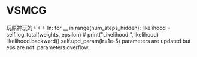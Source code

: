 # VSMCG
玩原神玩的✧✧✧
In:
            for __ in range(num_steps_hidden):
                likelihood = self.log_total(weights, epsilon)
                # print("Likelihood:",likelihood)
                likelihood.backward()
                self.upd_param(lr=1e-5)
parameters are updated but eps are not. parameters overflow.
